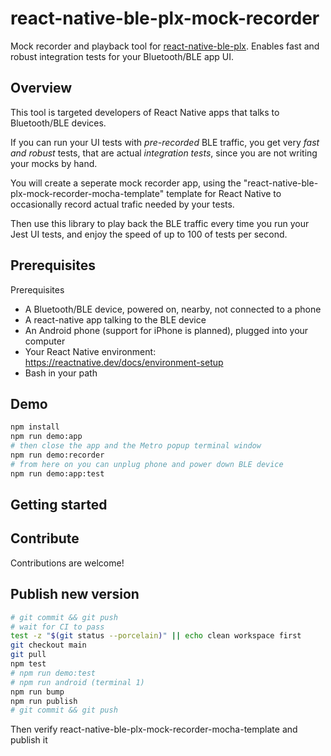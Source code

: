 # react-native-ble-plx-mock-recorder

Mock recorder and playback tool for [react-native-ble-plx](https://www.npmjs.com/package/react-native-ble-plx).
Enables fast and robust integration tests for your Bluetooth/BLE app UI.

## Overview

This tool is targeted developers of React Native apps that talks to Bluetooth/BLE devices.

If you can run your UI tests with _pre-recorded_ BLE traffic, you get very _fast and robust_ tests, that are actual _integration tests_, since you are not writing your mocks by hand.

You will create a seperate mock recorder app, using the "react-native-ble-plx-mock-recorder-mocha-template" template for React Native to occasionally record actual trafic needed by your tests.

Then use this library to play back the BLE traffic every time you run your Jest UI tests, and enjoy the speed of up to 100 of tests per second.

## Prerequisites

Prerequisites

- A Bluetooth/BLE device, powered on, nearby, not connected to a phone
- A react-native app talking to the BLE device
- An Android phone (support for iPhone is planned), plugged into your computer
- Your React Native environment: https://reactnative.dev/docs/environment-setup
- Bash in your path

## Demo

```bash
npm install
npm run demo:app
# then close the app and the Metro popup terminal window
npm run demo:recorder
# from here on you can unplug phone and power down BLE device
npm run demo:app:test
```

## Getting started

## Contribute

Contributions are welcome!

## Publish new version

```bash
# git commit && git push
# wait for CI to pass
test -z "$(git status --porcelain)" || echo clean workspace first
git checkout main
git pull
npm test
# npm run demo:test
# npm run android (terminal 1)
npm run bump
npm run publish
# git commit && git push
```

Then verify react-native-ble-plx-mock-recorder-mocha-template and publish it
